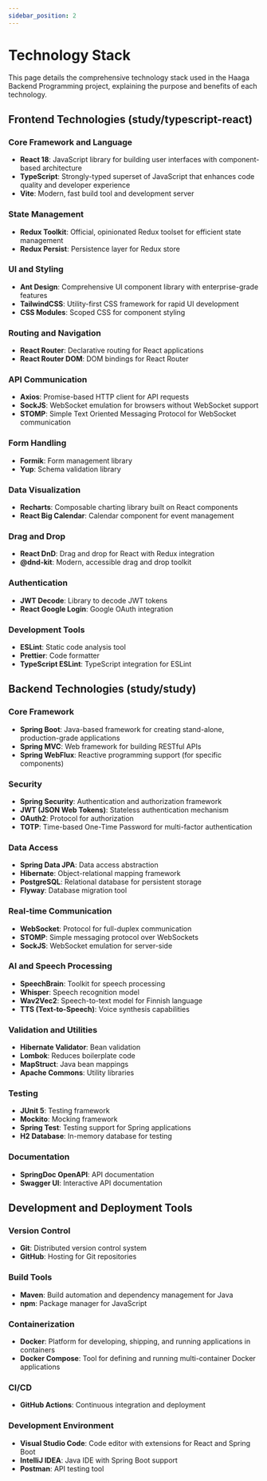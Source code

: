 ```yaml
---
sidebar_position: 2
---
```


# Technology Stack

This page details the comprehensive technology stack used in the Haaga Backend Programming project, explaining the purpose and benefits of each technology.

## Frontend Technologies (study/typescript-react)

### Core Framework and Language
- **React 18**: JavaScript library for building user interfaces with component-based architecture
- **TypeScript**: Strongly-typed superset of JavaScript that enhances code quality and developer experience
- **Vite**: Modern, fast build tool and development server

### State Management
- **Redux Toolkit**: Official, opinionated Redux toolset for efficient state management
- **Redux Persist**: Persistence layer for Redux store

### UI and Styling
- **Ant Design**: Comprehensive UI component library with enterprise-grade features
- **TailwindCSS**: Utility-first CSS framework for rapid UI development
- **CSS Modules**: Scoped CSS for component styling

### Routing and Navigation
- **React Router**: Declarative routing for React applications
- **React Router DOM**: DOM bindings for React Router

### API Communication
- **Axios**: Promise-based HTTP client for API requests
- **SockJS**: WebSocket emulation for browsers without WebSocket support
- **STOMP**: Simple Text Oriented Messaging Protocol for WebSocket communication

### Form Handling
- **Formik**: Form management library
- **Yup**: Schema validation library

### Data Visualization
- **Recharts**: Composable charting library built on React components
- **React Big Calendar**: Calendar component for event management

### Drag and Drop
- **React DnD**: Drag and drop for React with Redux integration
- **@dnd-kit**: Modern, accessible drag and drop toolkit

### Authentication
- **JWT Decode**: Library to decode JWT tokens
- **React Google Login**: Google OAuth integration

### Development Tools
- **ESLint**: Static code analysis tool
- **Prettier**: Code formatter
- **TypeScript ESLint**: TypeScript integration for ESLint

## Backend Technologies (study/study)

### Core Framework
- **Spring Boot**: Java-based framework for creating stand-alone, production-grade applications
- **Spring MVC**: Web framework for building RESTful APIs
- **Spring WebFlux**: Reactive programming support (for specific components)

### Security
- **Spring Security**: Authentication and authorization framework
- **JWT (JSON Web Tokens)**: Stateless authentication mechanism
- **OAuth2**: Protocol for authorization
- **TOTP**: Time-based One-Time Password for multi-factor authentication

### Data Access
- **Spring Data JPA**: Data access abstraction
- **Hibernate**: Object-relational mapping framework
- **PostgreSQL**: Relational database for persistent storage
- **Flyway**: Database migration tool

### Real-time Communication
- **WebSocket**: Protocol for full-duplex communication
- **STOMP**: Simple messaging protocol over WebSockets
- **SockJS**: WebSocket emulation for server-side

### AI and Speech Processing
- **SpeechBrain**: Toolkit for speech processing
- **Whisper**: Speech recognition model
- **Wav2Vec2**: Speech-to-text model for Finnish language
- **TTS (Text-to-Speech)**: Voice synthesis capabilities

### Validation and Utilities
- **Hibernate Validator**: Bean validation
- **Lombok**: Reduces boilerplate code
- **MapStruct**: Java bean mappings
- **Apache Commons**: Utility libraries

### Testing
- **JUnit 5**: Testing framework
- **Mockito**: Mocking framework
- **Spring Test**: Testing support for Spring applications
- **H2 Database**: In-memory database for testing

### Documentation
- **SpringDoc OpenAPI**: API documentation
- **Swagger UI**: Interactive API documentation

## Development and Deployment Tools

### Version Control
- **Git**: Distributed version control system
- **GitHub**: Hosting for Git repositories

### Build Tools
- **Maven**: Build automation and dependency management for Java
- **npm**: Package manager for JavaScript

### Containerization
- **Docker**: Platform for developing, shipping, and running applications in containers
- **Docker Compose**: Tool for defining and running multi-container Docker applications

### CI/CD
- **GitHub Actions**: Continuous integration and deployment

### Development Environment
- **Visual Studio Code**: Code editor with extensions for React and Spring Boot
- **IntelliJ IDEA**: Java IDE with Spring Boot support
- **Postman**: API testing tool